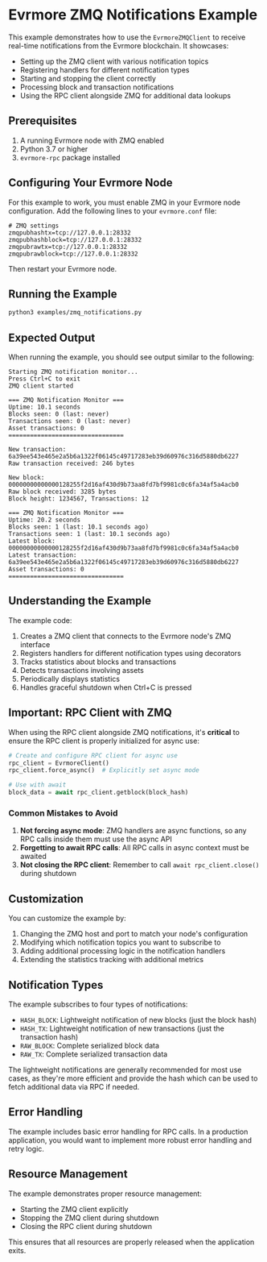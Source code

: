 # Evrmore ZMQ Notifications Example

This example demonstrates how to use the `EvrmoreZMQClient` to receive real-time notifications from the Evrmore blockchain. It showcases:

- Setting up the ZMQ client with various notification topics
- Registering handlers for different notification types
- Starting and stopping the client correctly
- Processing block and transaction notifications
- Using the RPC client alongside ZMQ for additional data lookups

## Prerequisites

1. A running Evrmore node with ZMQ enabled
2. Python 3.7 or higher
3. `evrmore-rpc` package installed

## Configuring Your Evrmore Node

For this example to work, you must enable ZMQ in your Evrmore node configuration. Add the following lines to your `evrmore.conf` file:

```
# ZMQ settings
zmqpubhashtx=tcp://127.0.0.1:28332
zmqpubhashblock=tcp://127.0.0.1:28332
zmqpubrawtx=tcp://127.0.0.1:28332
zmqpubrawblock=tcp://127.0.0.1:28332
```

Then restart your Evrmore node.

## Running the Example

```bash
python3 examples/zmq_notifications.py
```

## Expected Output

When running the example, you should see output similar to the following:

```
Starting ZMQ notification monitor...
Press Ctrl+C to exit
ZMQ client started

=== ZMQ Notification Monitor ===
Uptime: 10.1 seconds
Blocks seen: 0 (last: never)
Transactions seen: 0 (last: never)
Asset transactions: 0
================================

New transaction: 6a39ee543e465e2a5b6a1322f06145c49717283eb39d60976c316d5880db6227
Raw transaction received: 246 bytes

New block: 00000000000000128255f2d16af430d9b73aa8fd7bf9981c0c6fa34af5a4acb0
Raw block received: 3285 bytes
Block height: 1234567, Transactions: 12

=== ZMQ Notification Monitor ===
Uptime: 20.2 seconds
Blocks seen: 1 (last: 10.1 seconds ago)
Transactions seen: 1 (last: 10.1 seconds ago)
Latest block: 00000000000000128255f2d16af430d9b73aa8fd7bf9981c0c6fa34af5a4acb0
Latest transaction: 6a39ee543e465e2a5b6a1322f06145c49717283eb39d60976c316d5880db6227
Asset transactions: 0
================================
```

## Understanding the Example

The example code:

1. Creates a ZMQ client that connects to the Evrmore node's ZMQ interface
2. Registers handlers for different notification types using decorators
3. Tracks statistics about blocks and transactions
4. Detects transactions involving assets
5. Periodically displays statistics
6. Handles graceful shutdown when Ctrl+C is pressed

## Important: RPC Client with ZMQ

When using the RPC client alongside ZMQ notifications, it's **critical** to ensure the RPC client is properly initialized for async use:

```python
# Create and configure RPC client for async use
rpc_client = EvrmoreClient()
rpc_client.force_async()  # Explicitly set async mode

# Use with await
block_data = await rpc_client.getblock(block_hash)
```

### Common Mistakes to Avoid

1. **Not forcing async mode**: ZMQ handlers are async functions, so any RPC calls inside them must use the async API
2. **Forgetting to await RPC calls**: All RPC calls in async context must be awaited
3. **Not closing the RPC client**: Remember to call `await rpc_client.close()` during shutdown

## Customization

You can customize the example by:

1. Changing the ZMQ host and port to match your node's configuration
2. Modifying which notification topics you want to subscribe to
3. Adding additional processing logic in the notification handlers
4. Extending the statistics tracking with additional metrics

## Notification Types

The example subscribes to four types of notifications:

- `HASH_BLOCK`: Lightweight notification of new blocks (just the block hash)
- `HASH_TX`: Lightweight notification of new transactions (just the transaction hash)
- `RAW_BLOCK`: Complete serialized block data
- `RAW_TX`: Complete serialized transaction data

The lightweight notifications are generally recommended for most use cases, as they're more efficient and provide the hash which can be used to fetch additional data via RPC if needed.

## Error Handling

The example includes basic error handling for RPC calls. In a production application, you would want to implement more robust error handling and retry logic.

## Resource Management

The example demonstrates proper resource management:
- Starting the ZMQ client explicitly
- Stopping the ZMQ client during shutdown
- Closing the RPC client during shutdown

This ensures that all resources are properly released when the application exits. 